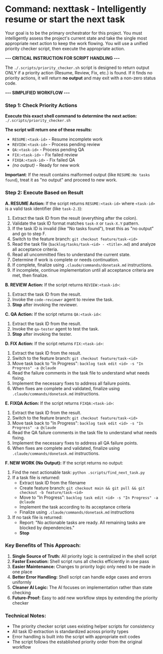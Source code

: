 # Command: nexttask - Intelligently resume or start the next task

Your goal is to be the primary orchestrator for this project. You must intelligently assess the project's current state and take the single most appropriate next action to keep the work flowing. You will use a unified priority checker script, then execute the appropriate action.

**--- CRITICAL INSTRUCTION FOR SCRIPT HANDLING ---**

The `./.scripts/priority_checker.sh` script is designed to return output ONLY if a priority action (Resume, Review, Fix, etc.) is found. If it finds no priority actions, it will return **no output** and may exit with a non-zero status code.

**--- SIMPLIFIED WORKFLOW ---**

### Step 1: Check Priority Actions

**Execute this exact shell command to determine the next action:** `./.scripts/priority_checker.sh`

**The script will return one of these results:**
- `RESUME:<task-id>` - Resume incomplete work
- `REVIEW:<task-id>` - Process pending review
- `QA:<task-id>` - Process pending QA
- `FIX:<task-id>` - Fix failed review
- `FIXQA:<task-id>` - Fix failed QA
- *(no output)* - Ready for new work

**Important**: If the result contains malformed output (like `RESUME:No tasks found`), treat it as "no output" and proceed to new work.

### Step 2: Execute Based on Result

**A. RESUME Action:**
If the script returns `RESUME:<task-id>` where `<task-id>` is a valid task identifier (like `task-2.3`):
1. Extract the task ID from the result (everything after the colon).
2. Validate the task ID format matches `task-X` or `task-X.Y` pattern.
3. If the task ID is invalid (like "No tasks found"), treat this as "no output" and go to step F.
4. Switch to the feature branch: `git checkout feature/task-<id>`
5. Read the task file (`backlog/tasks/task-<id> - <title>.md`) and analyze all acceptance criteria.
6. Read all uncommitted files to understand the current state.
7. Determine if work is complete or needs continuation.
8. If complete, finalize using `.claude/commands/donetask.md` instructions.
9. If incomplete, continue implementation until all acceptance criteria are met, then finalize.

**B. REVIEW Action:**
If the script returns `REVIEW:<task-id>`:
1. Extract the task ID from the result.
2. Invoke the `code-reviewer` agent to review the task.
3. **Stop** after invoking the reviewer.

**C. QA Action:**
If the script returns `QA:<task-id>`:
1. Extract the task ID from the result.
2. Invoke the `qa-tester` agent to test the task.
3. **Stop** after invoking the tester.

**D. FIX Action:**
If the script returns `FIX:<task-id>`:
1. Extract the task ID from the result.
2. Switch to the feature branch: `git checkout feature/task-<id>`
3. Move task back to "In Progress": `backlog task edit <id> -s "In Progress" -a @claude`
4. Read the failure comments in the task file to understand what needs fixing.
5. Implement the necessary fixes to address all failure points.
6. When fixes are complete and validated, finalize using `.claude/commands/donetask.md` instructions.

**E. FIXQA Action:**
If the script returns `FIXQA:<task-id>`:
1. Extract the task ID from the result.
2. Switch to the feature branch: `git checkout feature/task-<id>`
3. Move task back to "In Progress": `backlog task edit <id> -s "In Progress" -a @claude`
4. Read the QA failure comments in the task file to understand what needs fixing.
5. Implement the necessary fixes to address all QA failure points.
6. When fixes are complete and validated, finalize using `.claude/commands/donetask.md` instructions.

**F. NEW WORK (No Output):**
If the script returns no output:
1. Find the next actionable task: `python .scripts/find_next_task.py`
2. If a task file is returned:
   - Extract task ID from the filename
   - Create feature branch: `git checkout main && git pull && git checkout -b feature/task-<id>`
   - Move to "In Progress": `backlog task edit <id> -s "In Progress" -a @claude`
   - Implement the task according to its acceptance criteria
   - Finalize using `.claude/commands/donetask.md` instructions
3. If no task file is returned:
   - Report: "No actionable tasks are ready. All remaining tasks are blocked by dependencies."
   - **Stop**

### Key Benefits of This Approach:

1. **Single Source of Truth:** All priority logic is centralized in the shell script
2. **Faster Execution:** Shell script runs all checks efficiently in one pass
3. **Easier Maintenance:** Changes to priority logic only need to be made in one place
4. **Better Error Handling:** Shell script can handle edge cases and errors uniformly
5. **Cleaner AI Logic:** The AI focuses on implementation rather than state checking
6. **Future-Proof:** Easy to add new workflow steps by extending the priority checker

### Technical Notes:

- The priority checker script uses existing helper scripts for consistency
- All task ID extraction is standardized across priority types
- Error handling is built into the script with appropriate exit codes
- The script follows the established priority order from the original workflow
